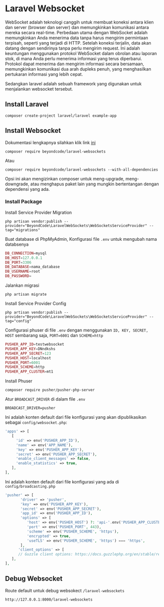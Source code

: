 # Laravel Websocket
WebSocket adalah teknologi canggih untuk membuat koneksi antara klien dan server (browser dan server) dan memungkinkan komunikasi antara mereka secara real-time. Perbedaan utama dengan WebSocket adalah memungkinkan Anda menerima data tanpa harus mengirim permintaan terpisah, seperti yang terjadi di HTTP. Setelah koneksi terjalin, data akan datang dengan sendirinya tanpa perlu mengirim request. Ini adalah keuntungan menggunakan protokol WebSocket dalam obrolan atau laporan stok, di mana Anda perlu menerima informasi yang terus diperbarui. Protokol dapat menerima dan mengirim informasi secara bersamaan, memungkinkan komunikasi dua arah dupleks penuh, yang menghasilkan pertukaran informasi yang lebih cepat.

Sedangkan laravel adalah sebuah framework yang digunakan untuk menjalankan websocket tersebut.

## Install Laravel
```
composer create-project laravel/laravel example-app
```

## Install Websocket
Dokumentasi lengkapnya silahkan klik link [ini](https://beyondco.de/docs/laravel-websockets/getting-started/introduction)
```
composer require beyondcode/laravel-websockets
```
Atau
```
composer require beyondcode/laravel-websockets --with-all-dependencies
```
Opsi ini akan mengizinkan composer untuk meng-upgrade, meng-downgrade, atau menghapus paket lain yang mungkin bertentangan dengan dependensi yang ada.

### Install Package
Install Service Provider Migration
```
php artisan vendor:publish --provider="BeyondCode\LaravelWebSockets\WebSocketsServiceProvider" --tag="migrations"
```
Buat database di PhpMyAdmin, Konfigurasi file `.env` untuk mengubah nama databsenya
```php
DB_CONNECTION=mysql
DB_HOST=127.0.0.1
DB_PORT=3306
DB_DATABASE=nama_database
DB_USERNAME=root
DB_PASSWORD=
```
Jalankan migrasi
```
php artisan migrate
```

Install Service Provider Config
```
php artisan vendor:publish --provider="BeyondCode\LaravelWebSockets\WebSocketsServiceProvider" --tag="config"
```

Configurasi phuser di file `.env` dengan menggunakan `ID, KEY, SECRET, HOST` sembarang saja, `PORT=6001` dan `SCHEME=http`
```php
PUSHER_APP_ID=testwebsocket
PUSHER_APP_KEY=DNndkshs
PUSHER_APP_SECRET=123
PUSHER_HOST=localhost
PUSHER_PORT=6001
PUSHER_SCHEME=http
PUSHER_APP_CLUSTER=mt1
```

Install Phuser
```
composer require pusher/pusher-php-server 
```

Atur `BROADCAST_DRIVER` di dalam file `.env`
```
BROADCAST_DRIVER=pusher
```
Ini adalah konten default dari file konfigurasi yang akan dipublikasikan sebagai `config/websocket.php`:
```php
'apps' => [
   [
     'id' => env('PUSHER_APP_ID'),
     'name' => env('APP_NAME'),
     'key' => env('PUSHER_APP_KEY'),
     'secret' => env('PUSHER_APP_SECRET'),
     'enable_client_messages' => false,
     'enable_statistics' => true,
   ],
],
```
Ini adalah konten default dari file konfigurasi yang ada di `config/broadcasting.php`
```php
'pusher' => [
       'driver' => 'pusher',
       'key' => env('PUSHER_APP_KEY'),
       'secret' => env('PUSHER_APP_SECRET'),
       'app_id' => env('PUSHER_APP_ID'),
       'options' => [
          'host' => env('PUSHER_HOST') ?: 'api-'.env('PUSHER_APP_CLUSTER', 'mt1').'.pusher.com',
          'port' => env('PUSHER_PORT', 443),
          'scheme' => env('PUSHER_SCHEME', 'https'),
          'encrypted' => true,
          'useTLS' => env('PUSHER_SCHEME', 'https') === 'https',
       ],
      'client_options' => [
      // Guzzle client options: https://docs.guzzlephp.org/en/stable/request-options.html
   ],
],
```

## Debug Websocket
Route default untuk debug websokect `/laravel-websockets`
```
http://127.0.0.1:8000/laravel-websockets
```









